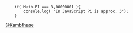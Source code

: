 <code>
    if( Math.PI === 3,00000001 ){
        console.log( "In JavaScript Pi is approx. 3");
    }
</code>

[@Kambfhase](http://twitter.com/Kambfhase)